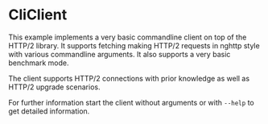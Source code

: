 # CliClient

This example implements a very basic commandline client on top of the HTTP/2
library. It supports fetching making HTTP/2 requests in nghttp style with
various commandline arguments. It also supports a very basic benchmark mode.

The client supports HTTP/2 connections with prior knowledge as well as HTTP/2
upgrade scenarios.

For further information start the client without arguments or with `--help` to
get detailed information.